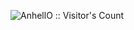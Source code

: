 <p><img src="https://profile-counter.glitch.me/{12thstan}/count.svg" alt="AnhellO :: Visitor's Count" /></p>
